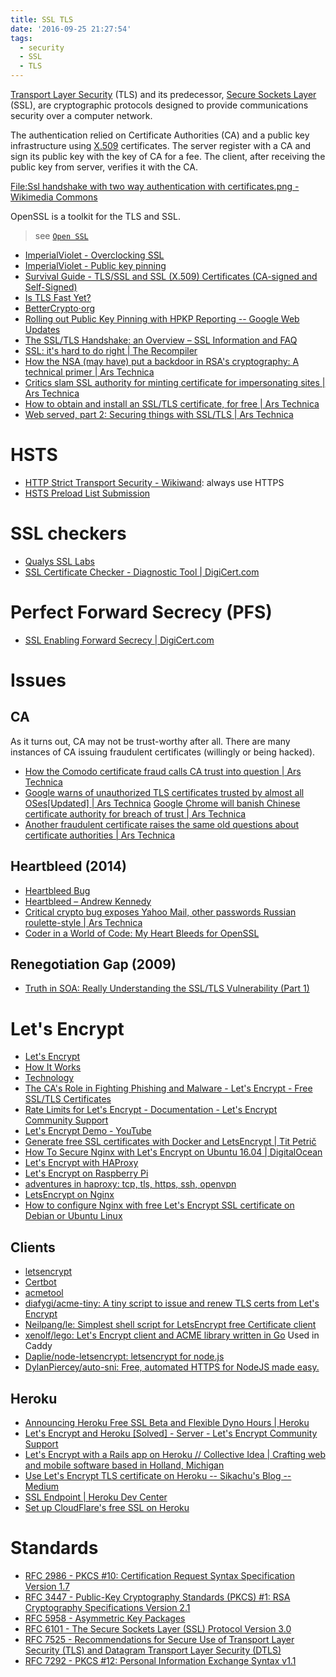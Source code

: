 ```yaml
---
title: SSL TLS
date: '2016-09-25 21:27:54'
tags:
  - security
  - SSL
  - TLS
---
```


[Transport Layer Security][@01] (TLS) and its predecessor, [Secure Sockets Layer][@02] (SSL), are cryptographic protocols designed to provide communications security over a computer network.

The authentication relied on Certificate Authorities (CA) and a public key infrastructure using [X.509][@03] certificates. The server register with a CA and sign its public key with the key of CA for a fee. The client, after receiving the public key from server, verifies it with the CA.

[File:Ssl handshake with two way authentication with certificates.png - Wikimedia Commons][@04]

OpenSSL is a toolkit for the TLS and SSL.

> see [`Open SSL`][@05]

- [ImperialViolet - Overclocking SSL][@06]
- [ImperialViolet - Public key pinning][@07]
- [Survival Guide - TLS/SSL and SSL (X.509) Certificates (CA-signed and Self-Signed)][@08]
- [Is TLS Fast Yet?][@09]
- [BetterCrypto⋅org][@10]
- [Rolling out Public Key Pinning with HPKP Reporting -- Google Web Updates][@11]
- [The SSL/TLS Handshake: an Overview – SSL Information and FAQ][@12]
- [SSL: it's hard to do right | The Recompiler][@13]
- [How the NSA (may have) put a backdoor in RSA's cryptography: A technical primer | Ars Technica][@14]
- [Critics slam SSL authority for minting certificate for impersonating sites | Ars Technica][@15]
- [How to obtain and install an SSL/TLS certificate, for free | Ars Technica][@16]
- [Web served, part 2: Securing things with SSL/TLS | Ars Technica][@17]


# HSTS
- [HTTP Strict Transport Security - Wikiwand][@18]: always use HTTPS
- [HSTS Preload List Submission][@19]

# SSL checkers
- [Qualys SSL Labs][@20]
- [SSL Certificate Checker - Diagnostic Tool | DigiCert.com][@21]

# Perfect Forward Secrecy (PFS)
- [SSL Enabling Forward Secrecy | DigiCert.com][@22]

# Issues

## CA

As it turns out, CA may not be trust-worthy after all. There are many instances of CA issuing fraudulent certificates (willingly or being hacked).

- [How the Comodo certificate fraud calls CA trust into question | Ars Technica][@23]
- [Google warns of unauthorized TLS certificates trusted by almost all OSes[Updated] | Ars Technica][@24] [Google Chrome will banish Chinese certificate authority for breach of trust | Ars Technica][@25]
- [Another fraudulent certificate raises the same old questions about certificate authorities | Ars Technica][@26]

## Heartbleed (2014)
- [Heartbleed Bug][@27]
- [Heartbleed – Andrew Kennedy][@28]
- [Critical crypto bug exposes Yahoo Mail, other passwords Russian roulette-style | Ars Technica][@29]
- [Coder in a World of Code: My Heart Bleeds for OpenSSL][@30]

## Renegotiation Gap (2009)
- [Truth in SOA: Really Understanding the SSL/TLS Vulnerability (Part 1)][@31]

# Let's Encrypt
- [Let's Encrypt][@32]
- [How It Works][@33]
- [Technology][@34]
- [The CA's Role in Fighting Phishing and Malware - Let's Encrypt - Free SSL/TLS Certificates][@35]
- [Rate Limits for Let's Encrypt - Documentation - Let's Encrypt Community Support][@36]
- [Let's Encrypt Demo - YouTube][@37]
- [Generate free SSL certificates with Docker and LetsEncrypt | Tit Petrič][@38]
- [How To Secure Nginx with Let's Encrypt on Ubuntu 16.04 | DigitalOcean][@39]
- [Let's Encrypt with HAProxy][@40]
- [Let's Encrypt on Raspberry Pi][@41]
- [adventures in haproxy: tcp, tls, https, ssh, openvpn][@42]
- [LetsEncrypt on Nginx][@43]
- [How to configure Nginx with free Let's Encrypt SSL certificate on Debian or Ubuntu Linux][@44]

## Clients
- [letsencrypt][@45]
- [Certbot][@46]
- [acmetool][@47]
- [diafygi/acme-tiny: A tiny script to issue and renew TLS certs from Let's Encrypt][@48]
- [Neilpang/le: Simplest shell script for LetsEncrypt free Certificate client][@49]
- [xenolf/lego: Let's Encrypt client and ACME library written in Go][@50] Used in Caddy
- [Daplie/node-letsencrypt: letsencrypt for node.js][@51]
- [DylanPiercey/auto-sni: Free, automated HTTPS for NodeJS made easy.][@52]

## Heroku
- [Announcing Heroku Free SSL Beta and Flexible Dyno Hours | Heroku][@53]
- [Let's Encrypt and Heroku [Solved] - Server - Let's Encrypt Community Support][@54]
- [Let's Encrypt with a Rails app on Heroku // Collective Idea | Crafting web and mobile software based in Holland, Michigan][@55]
- [Use Let's Encrypt TLS certificate on Heroku -- Sikachu's Blog -- Medium][@56]
- [SSL Endpoint | Heroku Dev Center][@57]
- [Set up CloudFlare's free SSL on Heroku][@58]

# Standards

- [RFC 2986 - PKCS #10: Certification Request Syntax Specification Version 1.7][@59]
- [RFC 3447 - Public-Key Cryptography Standards (PKCS) #1: RSA Cryptography Specifications Version 2.1][@60]
- [RFC 5958 - Asymmetric Key Packages][@61]
- [RFC 6101 - The Secure Sockets Layer (SSL) Protocol Version 3.0][@62]
- [RFC 7525 - Recommendations for Secure Use of Transport Layer Security (TLS) and Datagram Transport Layer Security (DTLS)][@63]
- [RFC 7292 - PKCS #12: Personal Information Exchange Syntax v1.1][@64]

<!-- reference links -->

[@01]: http://www.wikiwand.com/en/Transport_Layer_Security
[@02]: https://www.digicert.com/ssl.htm
[@03]: http://www.wikiwand.com/en/X.509
[@04]: https://commons.wikimedia.org/wiki/File:Ssl_handshake_with_two_way_authentication_with_certificates.png
[@05]: quiver-note-url/3629018E-52DF-4158-A897-9C77C7446BE2
[@06]: https://www.imperialviolet.org/2010/06/25/overclocking-ssl.html
[@07]: https://www.imperialviolet.org/2011/05/04/pinning.html
[@08]: http://www.zytrax.com/tech/survival/ssl.html
[@09]: https://istlsfastyet.com/
[@10]: https://bettercrypto.org/
[@11]: https://developers.google.com/web/updates/2015/09/HPKP-reporting-with-chrome-46
[@12]: https://info.ssl.com/tls-handshake/
[@13]: https://recompilermag.com/issues/issue-1/ssl-its-hard-to-do-right/
[@14]: http://arstechnica.com/security/2014/01/how-the-nsa-may-have-put-a-backdoor-in-rsas-cryptography-a-technical-primer/
[@15]: http://arstechnica.com/business/2012/02/critics-slam-ssl-authority-for-minting-cert-used-to-impersonate-sites/
[@16]: http://arstechnica.com/security/2009/12/how-to-get-set-with-a-secure-sertificate-for-free/
[@17]: http://arstechnica.com/information-technology/2012/11/securing-your-web-server-with-ssltls/#p4
[@18]: http://www.wikiwand.com/en/HTTP_Strict_Transport_Security
[@19]: http://www.wikiwand.com/en/HTTP_Strict_Transport_Security
[@20]: https://www.ssllabs.com/
[@21]: https://www.digicert.com/help/
[@22]: https://www.digicert.com/ssl-support/ssl-enabling-perfect-forward-secrecy.htm
[@23]: http://arstechnica.com/security/2011/03/how-the-comodo-certificate-fraud-calls-ca-trust-into-question/
[@24]: http://arstechnica.com/security/2015/03/google-warns-of-unauthorized-tls-certificates-trusted-by-almost-all-oses/
[@25]: http://arstechnica.com/security/2015/04/google-chrome-will-banish-chinese-certificate-authority-for-breach-of-trust/
[@26]: http://arstechnica.com/security/2011/08/earlier-this-year-an-iranian/
[@27]: http://heartbleed.com/
[@28]: http://akenn.org/blog/Heartbleed/
[@29]: http://arstechnica.com/security/2014/04/critical-crypto-bug-exposes-yahoo-mail-passwords-russian-roulette-style/
[@30]: http://coderinaworldofcode.blogspot.hk/2014/04/my-heart-bleeds-for-openssl.html
[@31]: http://soatruth.blogspot.hk/2009/12/really-understanding-ssltls.html
[@32]: https://letsencrypt.org/
[@33]: https://letsencrypt.org/howitworks/
[@34]: https://letsencrypt.org/howitworks/technology/
[@35]: https://letsencrypt.org/2015/10/29/phishing-and-malware.html
[@36]: https://community.letsencrypt.org/t/rate-limits-for-lets-encrypt/6769
[@37]: https://www.youtube.com/watch?v=Gas_sSB-5SU
[@38]: https://scene-si.org/2016/01/23/generate-free-ssl-certificates-with-docker-and-letsencrypt/
[@39]: https://www.digitalocean.com/community/tutorials/how-to-secure-nginx-with-let-s-encrypt-on-ubuntu-16-04
[@40]: https://coolaj86.com/articles/lets-encrypt-with-haproxy/
[@41]: https://coolaj86.com/articles/lets-encrypt-on-raspberry-pi/
[@42]: https://coolaj86.com/articles/adventures-in-haproxy-tcp-tls-https-ssh-openvpn/
[@43]: https://tryingtobeawesome.com/letsencrypt/
[@44]: http://www.cyberciti.biz/faq/how-to-configure-nginx-with-free-lets-encrypt-ssl-certificate-on-debian-or-ubuntu-linux/
[@45]: https://github.com/letsencrypt/
[@46]: https://certbot.eff.org/
[@47]: https://hlandau.github.io/acme/
[@48]: https://github.com/diafygi/acme-tiny
[@49]: https://github.com/Neilpang/le
[@50]: https://github.com/xenolf/lego
[@51]: https://github.com/Daplie/node-letsencrypt
[@52]: https://github.com/DylanPiercey/auto-sni
[@53]: https://blog.heroku.com/archives/2016/5/18/announcing_heroku_free_ssl_beta_and_flexible_dyno_hours
[@54]: https://community.letsencrypt.org/t/lets-encrypt-and-heroku-solved/4272/18
[@55]: http://collectiveidea.com/blog/archives/2016/01/12/lets-encrypt-with-a-rails-app-on-heroku/
[@56]: https://sikac.hu/use-let-s-encrypt-tls-certificate-on-heroku-65f853870d90#.ut542pcuk
[@57]: https://devcenter.heroku.com/articles/ssl-endpoint
[@58]: https://robots.thoughtbot.com/set-up-cloudflare-free-ssl-on-heroku
[@59]: http://tools.ietf.org/html/rfc2986
[@60]: http://tools.ietf.org/html/rfc3447
[@61]: http://tools.ietf.org/html/rfc5958
[@62]: http://tools.ietf.org/html/rfc6101
[@63]: https://tools.ietf.org/html/rfc7525
[@64]: http://tools.ietf.org/html/rfc7292
